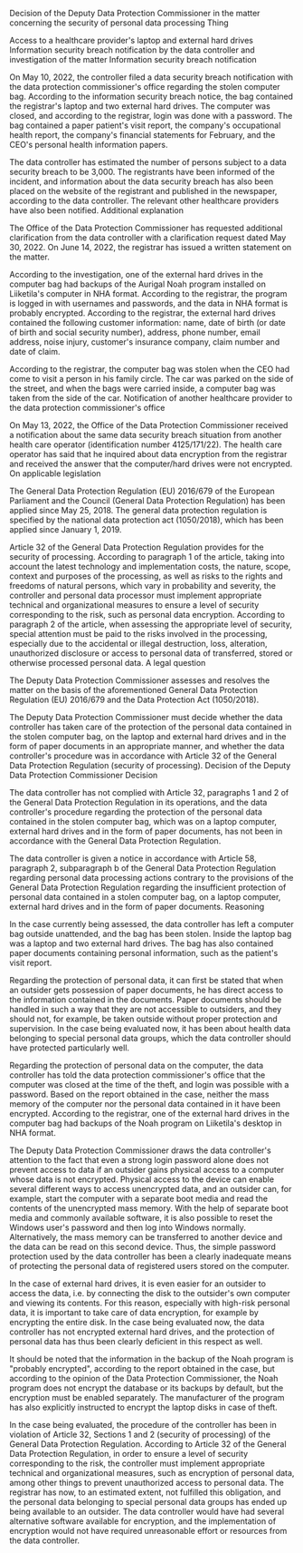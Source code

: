 Decision of the Deputy Data Protection Commissioner in the matter concerning the security of personal data processing
Thing

Access to a healthcare provider's laptop and external hard drives
Information security breach notification by the data controller and investigation of the matter
Information security breach notification

On May 10, 2022, the controller filed a data security breach notification with the data protection commissioner's office regarding the stolen computer bag. According to the information security breach notice, the bag contained the registrar's laptop and two external hard drives. The computer was closed, and according to the registrar, login was done with a password. The bag contained a paper patient's visit report, the company's occupational health report, the company's financial statements for February, and the CEO's personal health information papers.

The data controller has estimated the number of persons subject to a data security breach to be 3,000. The registrants have been informed of the incident, and information about the data security breach has also been placed on the website of the registrant and published in the newspaper, according to the data controller. The relevant other healthcare providers have also been notified.
Additional explanation

The Office of the Data Protection Commissioner has requested additional clarification from the data controller with a clarification request dated May 30, 2022. On June 14, 2022, the registrar has issued a written statement on the matter.

According to the investigation, one of the external hard drives in the computer bag had backups of the Aurigal Noah program installed on Liiketila's computer in NHA format. According to the registrar, the program is logged in with usernames and passwords, and the data in NHA format is probably encrypted. According to the registrar, the external hard drives contained the following customer information: name, date of birth (or date of birth and social security number), address, phone number, email address, noise injury, customer's insurance company, claim number and date of claim.

According to the registrar, the computer bag was stolen when the CEO had come to visit a person in his family circle. The car was parked on the side of the street, and when the bags were carried inside, a computer bag was taken from the side of the car.
Notification of another healthcare provider to the data protection commissioner's office

On May 13, 2022, the Office of the Data Protection Commissioner received a notification about the same data security breach situation from another health care operator (identification number 4125/171/22). The health care operator has said that he inquired about data encryption from the registrar and received the answer that the computer/hard drives were not encrypted.
On applicable legislation

The General Data Protection Regulation (EU) 2016/679 of the European Parliament and the Council (General Data Protection Regulation) has been applied since May 25, 2018. The general data protection regulation is specified by the national data protection act (1050/2018), which has been applied since January 1, 2019.

Article 32 of the General Data Protection Regulation provides for the security of processing. According to paragraph 1 of the article, taking into account the latest technology and implementation costs, the nature, scope, context and purposes of the processing, as well as risks to the rights and freedoms of natural persons, which vary in probability and severity, the controller and personal data processor must implement appropriate technical and organizational measures to ensure a level of security corresponding to the risk, such as personal data encryption. According to paragraph 2 of the article, when assessing the appropriate level of security, special attention must be paid to the risks involved in the processing, especially due to the accidental or illegal destruction, loss, alteration, unauthorized disclosure or access to personal data of transferred, stored or otherwise processed personal data.
A legal question

The Deputy Data Protection Commissioner assesses and resolves the matter on the basis of the aforementioned General Data Protection Regulation (EU) 2016/679 and the Data Protection Act (1050/2018).

The Deputy Data Protection Commissioner must decide whether the data controller has taken care of the protection of the personal data contained in the stolen computer bag, on the laptop and external hard drives and in the form of paper documents in an appropriate manner, and whether the data controller's procedure was in accordance with Article 32 of the General Data Protection Regulation (security of processing).
Decision of the Deputy Data Protection Commissioner
Decision

The data controller has not complied with Article 32, paragraphs 1 and 2 of the General Data Protection Regulation in its operations, and the data controller's procedure regarding the protection of the personal data contained in the stolen computer bag, which was on a laptop computer, external hard drives and in the form of paper documents, has not been in accordance with the General Data Protection Regulation.

The data controller is given a notice in accordance with Article 58, paragraph 2, subparagraph b of the General Data Protection Regulation regarding personal data processing actions contrary to the provisions of the General Data Protection Regulation regarding the insufficient protection of personal data contained in a stolen computer bag, on a laptop computer, external hard drives and in the form of paper documents.
Reasoning

In the case currently being assessed, the data controller has left a computer bag outside unattended, and the bag has been stolen. Inside the laptop bag was a laptop and two external hard drives. The bag has also contained paper documents containing personal information, such as the patient's visit report.

Regarding the protection of personal data, it can first be stated that when an outsider gets possession of paper documents, he has direct access to the information contained in the documents. Paper documents should be handled in such a way that they are not accessible to outsiders, and they should not, for example, be taken outside without proper protection and supervision. In the case being evaluated now, it has been about health data belonging to special personal data groups, which the data controller should have protected particularly well.

Regarding the protection of personal data on the computer, the data controller has told the data protection commissioner's office that the computer was closed at the time of the theft, and login was possible with a password. Based on the report obtained in the case, neither the mass memory of the computer nor the personal data contained in it have been encrypted. According to the registrar, one of the external hard drives in the computer bag had backups of the Noah program on Liiketila's desktop in NHA format.

The Deputy Data Protection Commissioner draws the data controller's attention to the fact that even a strong login password alone does not prevent access to data if an outsider gains physical access to a computer whose data is not encrypted. Physical access to the device can enable several different ways to access unencrypted data, and an outsider can, for example, start the computer with a separate boot media and read the contents of the unencrypted mass memory. With the help of separate boot media and commonly available software, it is also possible to reset the Windows user's password and then log into Windows normally. Alternatively, the mass memory can be transferred to another device and the data can be read on this second device. Thus, the simple password protection used by the data controller has been a clearly inadequate means of protecting the personal data of registered users stored on the computer.

In the case of external hard drives, it is even easier for an outsider to access the data, i.e. by connecting the disk to the outsider's own computer and viewing its contents. For this reason, especially with high-risk personal data, it is important to take care of data encryption, for example by encrypting the entire disk. In the case being evaluated now, the data controller has not encrypted external hard drives, and the protection of personal data has thus been clearly deficient in this respect as well.

It should be noted that the information in the backup of the Noah program is "probably encrypted", according to the report obtained in the case, but according to the opinion of the Data Protection Commissioner, the Noah program does not encrypt the database or its backups by default, but the encryption must be enabled separately. The manufacturer of the program has also explicitly instructed to encrypt the laptop disks in case of theft.

In the case being evaluated, the procedure of the controller has been in violation of Article 32, Sections 1 and 2 (security of processing) of the General Data Protection Regulation. According to Article 32 of the General Data Protection Regulation, in order to ensure a level of security corresponding to the risk, the controller must implement appropriate technical and organizational measures, such as encryption of personal data, among other things to prevent unauthorized access to personal data. The registrar has now, to an estimated extent, not fulfilled this obligation, and the personal data belonging to special personal data groups has ended up being available to an outsider. The data controller would have had several alternative software available for encryption, and the implementation of encryption would not have required unreasonable effort or resources from the data controller.
